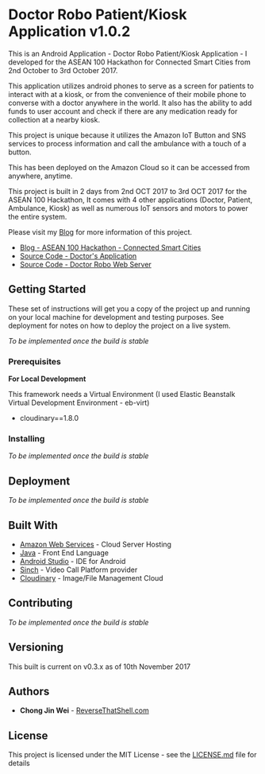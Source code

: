 # Doctor Robo Patient/Kiosk Application v1.0.2

This is an Android Application - Doctor Robo Patient/Kiosk Application - I developed for the ASEAN 100 Hackathon for Connected Smart Cities from 2nd October to 3rd October 2017.

This application utilizes android phones to serve as a screen for patients to interact with at a kiosk, or from the convenience of their mobile phone to converse with a doctor anywhere in the world. It also has the ability to add funds to user account and check if there are any medication ready for collection at a nearby kiosk.

This project is unique because it utilizes the Amazon IoT Button and SNS services to process information and call the ambulance with a touch of a button.

This has been deployed on the Amazon Cloud so it can be accessed from anywhere, anytime.

This project is built in 2 days from 2nd OCT 2017 to 3rd OCT 2017 for the ASEAN 100 Hackathon, It comes with 4 other applications (Doctor, Patient, Ambulance, Kiosk) as well as numerous IoT sensors and motors to power the entire system.

Please visit my [Blog](https://www.reversethatshell.com) for more information of this project.
- [Blog - ASEAN 100 Hackathon - Connected Smart Cities](https://www.reversethatshell.com)
- [Source Code - Doctor's Application]()
- [Source Code - Doctor Robo Web Server](https://github.com/jinwei908/DrRoboWeb-public)

## Getting Started

These set of instructions will get you a copy of the project up and running on your local machine for development and testing purposes. See deployment for notes on how to deploy the project on a live system.

*To be implemented once the build is stable*

### Prerequisites

**For Local Development**

This framework needs a Virtual Environment (I used Elastic Beanstalk Virtual Development Environment - eb-virt)
- cloudinary==1.8.0

### Installing

*To be implemented once the build is stable*

## Deployment

*To be implemented once the build is stable*

## Built With
 
* [Amazon Web Services](https://aws.amazon.com) - Cloud Server Hosting
* [Java](https://www.java.com/en/) - Front End Language
* [Android Studio](https://developer.android.com/studio/index.html) - IDE for Android
* [Sinch](https://www.sinch.com/docs/video/) - Video Call Platform provider
* [Cloudinary](https://cloudinary.com/) - Image/File Management Cloud

## Contributing

*To be implemented once the build is stable*

## Versioning

This built is current on v0.3.x as of 10th November 2017


## Authors

* **Chong Jin Wei** - [ReverseThatShell.com](https://www.reversethatshell.com)

## License

This project is licensed under the MIT License - see the [LICENSE.md](https://github.com/jinwei908/DrRoboPatientApp-public/blob/master/LICENSE) file for details